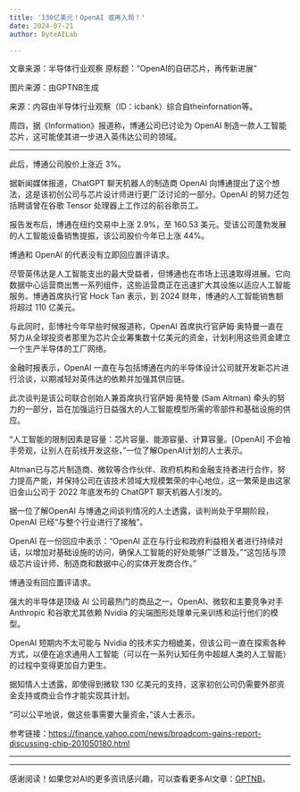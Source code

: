 ```yaml
---
title: '130亿美元！OpenAI 或再入局！'
date: 2024-07-21
author: ByteAILab

---
```


文章来源：半导体行业观察
原标题：“OpenAI的自研芯片，再传新进展”

图片来源：由GPTNB生成

来源：内容由半导体行业观察（ID：icbank）综合自theinfornation等。

周四，据《Information》报道称，博通公司已讨论为 OpenAI 制造一款人工智能芯片，这可能使其进一步进入英伟达公司的领域。

---
此后，博通公司股价上涨近 3%。

据新闻媒体报道，ChatGPT 聊天机器人的制造商 OpenAI 向博通提出了这个想法，这是该初创公司与芯片设计师进行更广泛讨论的一部分。OpenAI 的努力还包括聘请曾在谷歌 Tensor 处理器上工作过的前谷歌员工。

报告发布后，博通在纽约交易中上涨 2.9%，至 160.53 美元。受该公司蓬勃发展的人工智能设备销售提振，该公司股价今年已上涨 44%。

博通和 OpenAI 的代表没有立即回应置评请求。

尽管英伟达是人工智能支出的最大受益者，但博通也在市场上迅速取得进展。它向数据中心运营商出售一系列组件，这些运营商正在迅速扩大其设施以适应人工智能服务。博通首席执行官 Hock Tan 表示，到 2024 财年，博通的人工智能销售额将超过 110 亿美元。

与此同时，彭博社今年早些时候报道称，OpenAI 首席执行官萨姆·奥特曼一直在努力从全球投资者那里为芯片企业筹集数十亿美元的资金，计划利用这些资金建立一个生产半导体的工厂网络。

金融时报表示，OpenAI 一直在与包括博通在内的半导体设计公司就开发新芯片进行洽谈，以期减轻对英伟达的依赖并加强其供应链。  

此次谈判是该公司联合创始人兼首席执行官萨姆·奥特曼 (Sam Altman) 牵头的努力的一部分，旨在加强运行日益强大的人工智能模型所需的零部件和基础设施的供应。  

“人工智能的限制因素是容量：芯片容量、能源容量、计算容量。[OpenAI] 不会袖手旁观，让别人在前线开发这些，”一位了解OpenAI计划的人士表示。  

Altman已与芯片制造商、微软等合作伙伴、政府机构和金融支持者进行合作，努力提高产能，并保持公司在该技术领域大规模繁荣的中心地位，这一繁荣是由这家旧金山公司于 2022 年底发布的 ChatGPT 聊天机器人引发的。  

据一位了解OpenAI 与博通之间谈判情况的人士透露，谈判尚处于早期阶段，OpenAI 已经“与整个行业进行了接触”。  

OpenAI 在一份回应中表示：“OpenAI 正在与行业和政府利益相关者进行持续对话，以增加对基础设施的访问，确保人工智能的好处能够广泛普及。”“这包括与顶级芯片设计师、制造商和数据中心的实体开发商合作。”

博通没有回应置评请求。  

强大的半导体是顶级 AI 公司最热门的商品之一。OpenAI、微软和主要竞争对手 Anthropic 和谷歌尤其依赖 Nvidia 的尖端图形处理单元来训练和运行他们的模型。  

OpenAI 短期内不太可能与 Nvidia 的技术实力相媲美，但该公司一直在探索各种方式，以便在追求通用人工智能（可以在一系列认知任务中超越人类的人工智能）的过程中变得更加自力更生。  

据知情人士透露，即使得到微软 130 亿美元的支持，这家初创公司仍需要外部资金支持或商业合作才能实现其计划。  

“可以公平地说，做这些事需要大量资金，”该人士表示。  

参考链接：https://finance.yahoo.com/news/broadcom-gains-report-discussing-chip-201050180.html

---
---
感谢阅读！如果您对AI的更多资讯感兴趣，可以查看更多AI文章：[GPTNB](https://gptnb.com)。